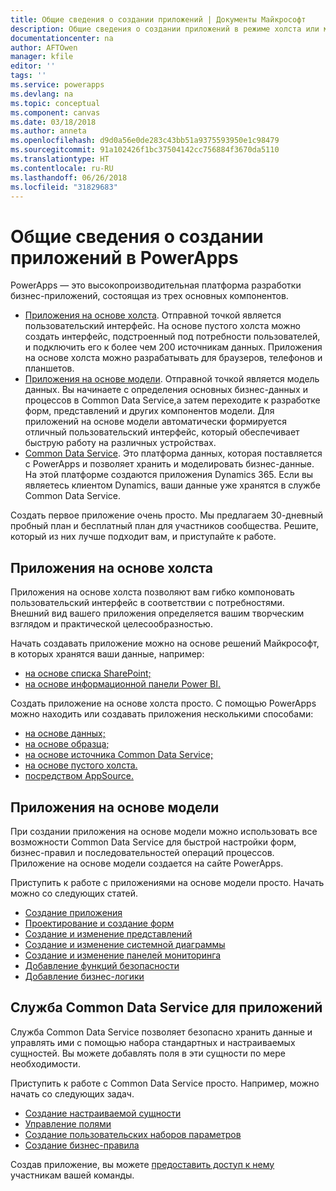 ```yaml
---
title: Общие сведения о создании приложений | Документы Майкрософт
description: Общие сведения о создании приложений в режиме холста или модели и включении службы Common Data Service
documentationcenter: na
author: AFTOwen
manager: kfile
editor: ''
tags: ''
ms.service: powerapps
ms.devlang: na
ms.topic: conceptual
ms.component: canvas
ms.date: 03/18/2018
ms.author: anneta
ms.openlocfilehash: d9d0a56e0de283c43bb51a9375593950e1c98479
ms.sourcegitcommit: 91a102426f1bc37504142cc756884f3670da5110
ms.translationtype: HT
ms.contentlocale: ru-RU
ms.lasthandoff: 06/26/2018
ms.locfileid: "31829683"
---
```

# <a name="overview-of-creating-apps-in-powerapps"></a>Общие сведения о создании приложений в PowerApps
PowerApps — это высокопроизводительная платформа разработки бизнес-приложений, состоящая из трех основных компонентов.

- [Приложения на основе холста](canvas-apps/getting-started.md). Отправной точкой является пользовательский интерфейс. На основе пустого холста можно создать интерфейс, подстроенный под потребности пользователей, и подключить его к более чем 200 источникам данных. Приложения на основе холста можно разрабатывать для браузеров, телефонов и планшетов.
- [Приложения на основе модели](model-driven-apps/model-driven-app-overview.md). Отправной точкой является модель данных. Вы начинаете с определения основных бизнес-данных и процессов в Common Data Service,а затем переходите к разработке форм, представлений и других компонентов модели. Для приложений на основе модели автоматически формируется отличный пользовательский интерфейс, который обеспечивает быструю работу на различных устройствах.
- [Common Data Service](common-data-service/data-platform-intro.md). Это платформа данных, которая поставляется с PowerApps и позволяет хранить и моделировать бизнес-данные. На этой платформе создаются приложения Dynamics 365. Если вы являетесь клиентом Dynamics, ваши данные уже хранятся в службе Common Data Service.

Создать первое приложение очень просто. Мы предлагаем 30-дневный пробный план и бесплатный план для участников сообщества. Решите, который из них лучше подходит вам, и приступайте к работе.

## <a name="canvas-apps"></a>Приложения на основе холста
Приложения на основе холста позволяют вам гибко компоновать пользовательский интерфейс в соответствии с потребностями. Внешний вид вашего приложения определяется вашим творческим взглядом и практической целесообразностью.

Начать создавать приложение можно на основе решений Майкрософт, в которых хранятся ваши данные, например:

- [на основе списка SharePoint;](canvas-apps/generate-app-from-sharepoint-list-interface.md)
- [на основе информационной панели Power BI.](canvas-apps/embed-powerapps-powerbi.md)

Создать приложение на основе холста просто. С помощью PowerApps можно находить или создавать приложения несколькими способами:

- [на основе данных;](canvas-apps/app-from-sharepoint.md)
- [на основе образца;](canvas-apps/open-and-run-a-sample-app.md)
- [на основе источника Common Data Service;](canvas-apps/data-platform-create-app.md)
- [на основе пустого холста.](canvas-apps/data-platform-create-app-scratch.md)
- [посредством AppSource.](../user/app-source.md)

## <a name="model-driven-apps"></a>Приложения на основе модели
При создании приложения на основе модели можно использовать все возможности Common Data Service для быстрой настройки форм, бизнес-правил и последовательностей операций процессов. Приложение на основе модели создается на сайте PowerApps.

Приступить к работе с приложениями на основе модели просто. Начать можно со следующих статей.

- [Создание приложения](https://docs.microsoft.com/en-us/dynamics365/customer-engagement/customize/create-edit-app)
- [Проектирование и создание форм](https://docs.microsoft.com/dynamics365/customer-engagement/customize/create-design-forms)
- [Создание и изменение представлений](https://docs.microsoft.com/dynamics365/customer-engagement/customize/create-edit-views)
- [Создание и изменение системной диаграммы](https://docs.microsoft.com/dynamics365/customer-engagement/customize/create-edit-system-chart)
- [Создание и изменение панелей мониторинга](https://docs.microsoft.com/dynamics365/customer-engagement/customize/create-edit-dashboards)
- [Добавление функций безопасности](https://docs.microsoft.com/dynamics365/customer-engagement/customize/manage-access-apps-security-roles)
- [Добавление бизнес-логики](https://docs.microsoft.com/dynamics365/customer-engagement/customize/guide-staff-through-common-tasks-processes)

## <a name="common-data-service-for-apps"></a>Служба Common Data Service для приложений
Служба Common Data Service позволяет безопасно хранить данные и управлять ими с помощью набора стандартных и настраиваемых сущностей. Вы можете добавлять поля в эти сущности по мере необходимости.

Приступить к работе с Common Data Service просто. Например, можно начать со следующих задач.
- [Создание настраиваемой сущности](common-data-service/data-platform-create-entity.md)
- [Управление полями](common-data-service/data-platform-manage-fields.md)
- [Создание пользовательских наборов параметров](common-data-service/custom-picklists.md)
- [Создание бизнес-правила](https://docs.microsoft.com/dynamics365/customer-engagement/customize/create-business-rules-recommendations-apply-logic-form)

Создав приложение, вы можете [предоставить доступ к нему](canvas-apps/share-app.md) участникам вашей команды.





